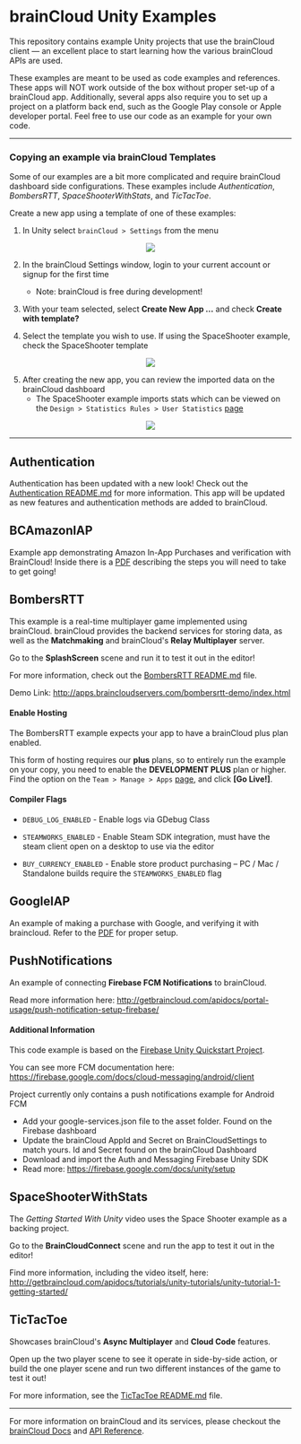 # brainCloud Unity Examples

This repository contains example Unity projects that use the brainCloud client — an excellent place to start learning how the various brainCloud APIs are used.

These examples are meant to be used as code examples and references. These apps will NOT work outside of the box without proper set-up of a brainCloud app. Additionally, several apps also require you to set up a project on a platform back end, such as the Google Play console or Apple developer portal. Feel free to use our code as an example for your own code.

---

### Copying an example via brainCloud Templates

Some of our examples are a bit more complicated and require brainCloud dashboard side configurations. These examples include _Authentication_, _BombersRTT_, _SpaceShooterWithStats_, and _TicTacToe_.

Create a new app using a template of one of these examples:

1. In Unity select `brainCloud > Settings` from the menu

<p align="center">
    <img  src="./_screenshots/bcSettings.png?raw=true">
</p>

2. In the brainCloud Settings window, login to your current account or signup for the first time
    - Note: brainCloud is free during development!

3. With your team selected, select **Create New App ...** and check **Create with template?**

4. Select the template you wish to use. If using the SpaceShooter example, check the SpaceShooter template

<p align="center">
    <img  src="./_screenshots/bcTemplate.png?raw=true">
</p>

5. After creating the new app, you can review the imported data on the brainCloud dashboard
    - The SpaceShooter example imports stats which can be viewed on the `Design > Statistics Rules > User Statistics` [page](https://portal.braincloudservers.com/admin/dashboard?custom=null#/development/stats-player)

<p align="center">
    <img  src="./_screenshots/step_newstats.png?raw=true">
</p>

---

## Authentication

Authentication has been updated with a new look! Check out the [Authentication README.md](./Authentication/README.md) for more information. This app will be updated as new features and authentication methods are added to brainCloud.


## BCAmazonIAP

Example app demonstrating Amazon In-App Purchases and verification with BrainCloud! Inside there is a [PDF](./BCAmazonIAP/amazonIAPTutorial.pdf) describing the steps you will need to take to get going!


## BombersRTT

This example is a real-time multiplayer game implemented using brainCloud. brainCloud provides the backend services for storing data, as well as the **Matchmaking** and brainCloud's **Relay Multiplayer** server.

Go to the **SplashScreen** scene and run it to test it out in the editor!

For more information, check out the [BombersRTT README.md](./BombersRTT/README.md) file.

Demo Link: http://apps.braincloudservers.com/bombersrtt-demo/index.html

#### Enable Hosting

The BombersRTT example expects your app to have a brainCloud plus plan enabled.

This form of hosting requires our **plus** plans, so to entirely run the example on your copy, you need to enable the **DEVELOPMENT PLUS** plan or higher. Find the option on the `Team > Manage > Apps` [page](https://portal.braincloudservers.com/admin/dashboard#/support/apps), and click **[Go Live!]**.

#### Compiler Flags

- `DEBUG_LOG_ENABLED` - Enable logs via GDebug Class

- `STEAMWORKS_ENABLED` - Enable Steam SDK integration, must have the steam client open on a desktop to use via the editor

- `BUY_CURRENCY_ENABLED` - Enable store product purchasing – PC / Mac / Standalone builds require the `STEAMWORKS_ENABLED` flag


## GoogleIAP

An example of making a purchase with Google, and verifying it with braincloud. Refer to the [PDF](./GoogleIAP/GooglePurchasesTutorial.pdf) for proper setup.


## PushNotifications

An example of connecting **Firebase FCM Notifications** to brainCloud.

Read more information here: http://getbraincloud.com/apidocs/portal-usage/push-notification-setup-firebase/

#### Additional Information

This code example is based on the [Firebase Unity Quickstart Project](https://github.com/firebase/quickstart-unity).

You can see more FCM documentation here: https://firebase.google.com/docs/cloud-messaging/android/client

Project currently only contains a push notifications example for Android FCM
- Add your google-services.json file to the asset folder. Found on the Firebase dashboard
- Update the brainCloud AppId and Secret on BrainCloudSettings to match yours. Id and Secret found on the brainCloud Dashboard
- Download and import the Auth and Messaging Firebase Unity SDK
- Read more: https://firebase.google.com/docs/unity/setup


## SpaceShooterWithStats

The _Getting Started With Unity_ video uses the Space Shooter example as a backing project.

Go to the **BrainCloudConnect** scene and run the app to test it out in the editor!

Find more information, including the video itself, here: http://getbraincloud.com/apidocs/tutorials/unity-tutorials/unity-tutorial-1-getting-started/


## TicTacToe

Showcases brainCloud's **Async Multiplayer** and **Cloud Code** features.

Open up the two player scene to see it operate in side-by-side action, or build the one player scene and run two different instances of the game to test it out!

For more information, see the [TicTacToe README.md](./TicTacToe/README.md) file.

---

For more information on brainCloud and its services, please checkout the [brainCloud Docs](https://getbraincloud.com/apidocs/) and [API Reference](https://getbraincloud.com/apidocs/apiref/?csharp#introduction).
